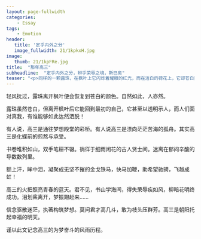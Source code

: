 ```yaml
---
layout: page-fullwidth
categories:
    - Essay
tags:
    - Emotion
header:
   title: '定乎内外之分'
   image_fullwidth: 21/1kpkxH.jpg
image:
   thumb: 21/1kpFRe.jpg
title:  "那年高三"
subheadline:  "定乎内外之分，辩乎荣辱之境，斯已矣"
teaser: "<p>同样的一颗露珠，在枫叶上它闪烁着耀眼的红光，而在洁白的荷花上，它却苍白到几乎透明。换了一种境地，境况却大相径庭。然而枫叶上的露珠不会永远红烁，即使枫叶红烈似火也不能完全掩盖露珠苍白的本质。</p>"
---
```


轻风抚过，露珠离开枫叶便会恢复到苍白的颜色。自然如此，人亦然。

露珠虽然苍白，但离开枫叶后它能回到最初的自己，它甚至以透明示人，而人们面对真我，有谁能够如此达然洒脱！

有人说，高三是通往梦想殿堂的彩桥。有人说高三是漂向茫茫苦海的孤舟。其实高三是化蝶前的煎熬与承受。 

书卷堆积如山，双手笔耕不辍。徜徉于细雨闲花的古人贤士间。迷离在郁闷辛酸的导数数列里。

额上汗，眸中泪，凝聚成无坚不摧的金戈铁马，快马加鞭，助希望驰骋，飞越成虹！

高三的火把照亮青春的蓝天。君不见，书山学海间，得失荣辱疾如风，柳暗花明终成功。泪划桨离开，梦振翅赶来……       

信念驱散迷茫，执著构筑梦想。莫问君才高几斗，敢为枝头压群芳。高三是朝阳托起幸福的明天。 

谨以此文记念高三的为梦奋斗的风雨历程。